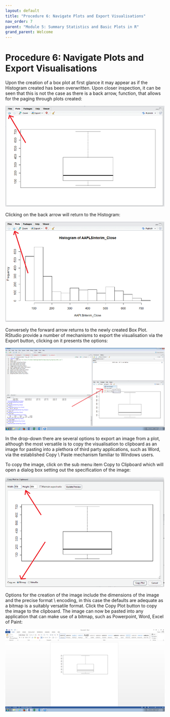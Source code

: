 ```yaml
---
layout: default
title: "Procedure 6: Navigate Plots and Export Visualisations"
nav_order: 7
parent: "Module 5: Summary Statistics and Basic Plots in R"
grand_parent: Welcome
---
```


# Procedure 6: Navigate Plots and Export Visualisations

Upon the creation of a box plot at first glance it may appear as if the Histogram created has been overwritten.  Upon closer inspection, it can be seen that this is not the case as there is a back arrow, function, that allows for the paging through plots created:

![img.png](img.png)

Clicking on the back arrow will return to the Histogram:

![img_1.png](img_1.png)

Conversely the forward arrow returns to the newly created Box Plot.  RStudio provide a number of mechanisms to export the visualisation via the Export button, clicking on it presents the options:

![img_2.png](img_2.png)

In the drop-down there are several options to export an image from a plot, although the most versatile is to copy the visualisation to clipboard as an image for pasting into a plethora of third party applications, such as Word, via the established Copy \ Paste mechanism familiar to Windows users.  

To copy the image, click on the sub menu item Copy to Clipboard which will open a dialog box setting out the specification of the image:

![img_3.png](img_3.png)

Options for the creation of the image include the dimensions of the image and the precise format \ encoding, in this case the defaults are adequate as a bitmap is a suitably versatile format.  Click the Copy Plot button to copy the image to the clipboard.  The image can now be pasted into any application that can make use of a bitmap, such as Powerpoint, Word, Excel of Paint:

![img_4.png](img_4.png)